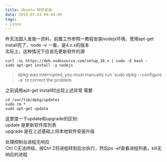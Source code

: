 ```yaml
---
title: Ubuntu 软件安装
date: 2019-07-24 09:44:50
tags:
- Linux
---
```

昨天法国人发我一资料，前置工作参照一教程安装nodejs环境，使用apt-get install完了，node -v 一看，是4.x.x的版本<br>
实际上，这种情况下应该先更新软件的源
```
curl -sL https://deb.nodesource.com/setup_10.x | sudo -E bash -
sudo apt-get install -y nodejs
```
> dpkg was interrupted, you must manually run 'sudo dpkg --configure -a' to correct the problem

之前调用apt-get install时出现上述异常
需要
```
cd /var/lib/dpkg/updates
sudo rm *
sudo apt-get update
```
这里提一下update和upgrade的区别:<br>
update 是更新软件库列表<br>
upgrade 是在上述基础上将本地软件安装升级

处理控制台进程无响应<br>
Ctrl C无法终结，按Ctrl Z将进程转到后台执行，然后ps -ef查看进程列表，kill无响应的进程
